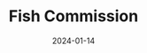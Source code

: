 ---
title: Fish Commission
fulltitle: Fish Commission

date: 2024-01-14

tags:
- 2024
categories:
- commissions & fan art
keywords:
- 2024

rgb: 200, 106, 128
url: /stories/fish-commission/

toc: false

image: /images/fullres/fish.jpg
reddit:
print:
video:
caption: Commission for [crab_rare](https://twitter.com/crab_rare) on Twitter featuring their character Fish Girl.
---